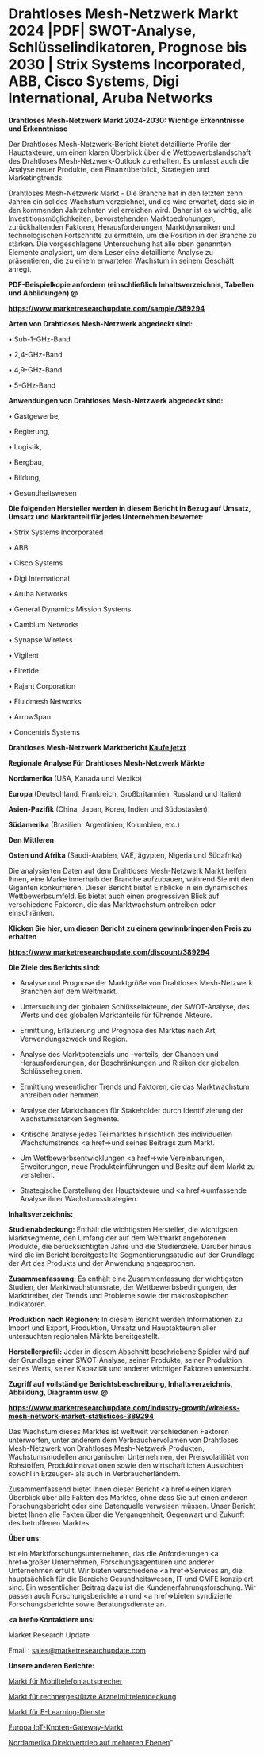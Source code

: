 # Drahtloses Mesh-Netzwerk Markt 2024 |PDF| SWOT-Analyse, Schlüsselindikatoren, Prognose bis 2030 | Strix Systems Incorporated, ABB, Cisco Systems, Digi International, Aruba Networks

<strong>Drahtloses Mesh-Netzwerk Markt 2024-2030: Wichtige Erkenntnisse und Erkenntnisse</strong>

Der Drahtloses Mesh-Netzwerk-Bericht bietet detaillierte Profile der Hauptakteure, um einen klaren Überblick über die Wettbewerbslandschaft des Drahtloses Mesh-Netzwerk-Outlook zu erhalten. Es umfasst auch die Analyse neuer Produkte, den Finanzüberblick, Strategien und Marketingtrends.

Drahtloses Mesh-Netzwerk Markt - Die Branche hat in den letzten zehn Jahren ein solides Wachstum verzeichnet, und es wird erwartet, dass sie in den kommenden Jahrzehnten viel erreichen wird. Daher ist es wichtig, alle Investitionsmöglichkeiten, bevorstehenden Marktbedrohungen, zurückhaltenden Faktoren, Herausforderungen, Marktdynamiken und technologischen Fortschritte zu ermitteln, um die Position in der Branche zu stärken. Die vorgeschlagene Untersuchung hat alle oben genannten Elemente analysiert, um dem Leser eine detaillierte Analyse zu präsentieren, die zu einem erwarteten Wachstum in seinem Geschäft anregt.



<strong><b>PDF-Beispielkopie anfordern (einschließlich Inhaltsverzeichnis, Tabellen und Abbildungen) @ </b></strong>

<strong><a href=https://www.marketresearchupdate.com/sample/389294>

<strong>https://www.marketresearchupdate.com/sample/389294</u></a></strong></strong>



<strong>Arten von Drahtloses Mesh-Netzwerk abgedeckt sind:</strong>

• Sub-1-GHz-Band

• 2,4-GHz-Band

• 4,9-GHz-Band

• 5-GHz-Band



<strong>Anwendungen von Drahtloses Mesh-Netzwerk abgedeckt sind:</strong>

• Gastgewerbe,

• Regierung,

• Logistik,

• Bergbau,

• Bildung,

• Gesundheitswesen



<strong>Die folgenden Hersteller werden in diesem Bericht in Bezug auf Umsatz, Umsatz und Marktanteil für jedes Unternehmen bewertet:</strong>

• Strix Systems Incorporated

• ABB

• Cisco Systems

• Digi International

• Aruba Networks

• General Dynamics Mission Systems

• Cambium Networks

• Synapse Wireless

• Vigilent

• Firetide

• Rajant Corporation

• Fluidmesh Networks

• ArrowSpan

• Concentris Systems



<strong>Drahtloses Mesh-Netzwerk Marktbericht <a href=https://www.marketresearchupdate.com/buynow/389294>Kaufe jetzt</a></strong>



<strong>Regionale Analyse Für Drahtloses Mesh-Netzwerk Märkte</strong>



<strong>Nordamerika</strong> (USA, Kanada und Mexiko)



<strong>Europa</strong> (Deutschland, Frankreich, Großbritannien, Russland und Italien)



<strong>Asien-Pazifik</strong> (China, Japan, Korea, Indien und Südostasien)



<strong>Südamerika</strong> (Brasilien, Argentinien, Kolumbien, etc.)



<strong>Den Mittleren</strong> 

<strong>Osten und Afrika</strong> (Saudi-Arabien, VAE, ägypten, Nigeria und Südafrika)

Die analysierten Daten auf dem Drahtloses Mesh-Netzwerk Markt helfen Ihnen, eine Marke innerhalb der Branche aufzubauen, während Sie mit den Giganten konkurrieren. Dieser Bericht bietet Einblicke in ein dynamisches Wettbewerbsumfeld. Es bietet auch einen progressiven Blick auf verschiedene Faktoren, die das Marktwachstum antreiben oder einschränken.



<strong>Klicken Sie hier, um diesen Bericht zu einem gewinnbringenden Preis zu erhalten
</strong>

<strong><a href=https://www.marketresearchupdate.com/discount/389294>https://www.marketresearchupdate.com/discount/389294</b></u></strong></a>



<strong>Die Ziele des Berichts sind:</strong>

- Analyse und Prognose der Marktgröße von Drahtloses Mesh-Netzwerk Branchen auf dem Weltmarkt.

- Untersuchung der globalen Schlüsselakteure, der SWOT-Analyse, des Werts und des globalen Marktanteils für führende Akteure.

- Ermittlung, Erläuterung und Prognose des Marktes nach Art, Verwendungszweck und Region.

- Analyse des Marktpotenzials und -vorteils, der Chancen und Herausforderungen, der Beschränkungen und Risiken der globalen Schlüsselregionen.

- Ermittlung wesentlicher Trends und Faktoren, die das Marktwachstum antreiben oder hemmen.

- Analyse der Marktchancen für Stakeholder durch Identifizierung der wachstumsstarken Segmente.

- Kritische Analyse jedes Teilmarktes hinsichtlich des individuellen Wachstumstrends <a href=>und</a> seines Beitrags zum Markt.

- Um Wettbewerbsentwicklungen <a href=>wie</a> Vereinbarungen, Erweiterungen, neue Produkteinführungen und Besitz auf dem Markt zu verstehen.

- Strategische Darstellung der Hauptakteure und <a href=>umfas</a>sende Analyse ihrer Wachstumsstrategien.



<strong>Inhaltsverzeichnis:</strong>



<strong>Studienabdeckung:</strong> Enthält die wichtigsten Hersteller, die wichtigsten Marktsegmente, den Umfang der auf dem Weltmarkt angebotenen Produkte, die berücksichtigten Jahre und die Studienziele. Darüber hinaus wird die im Bericht bereitgestellte Segmentierungsstudie auf der Grundlage der Art des Produkts und der Anwendung angesprochen.



<strong>Zusammenfassung:</strong> Es enthält eine Zusammenfassung der wichtigsten Studien, der Marktwachstumsrate, der Wettbewerbsbedingungen, der Markttreiber, der Trends und Probleme sowie der makroskopischen Indikatoren.



<strong>Produktion nach Regionen:</strong> In diesem Bericht werden Informationen zu Import und Export, Produktion, Umsatz und Hauptakteuren aller untersuchten regionalen Märkte bereitgestellt.



<strong>Herstellerprofil:</strong> Jeder in diesem Abschnitt beschriebene Spieler wird auf der Grundlage einer SWOT-Analyse, seiner Produkte, seiner Produktion, seines Werts, seiner Kapazität und anderer wichtiger Faktoren untersucht.



<strong><b>Zugriff auf vollständige Berichtsbeschreibung, Inhaltsverzeichnis, Abbildung, Diagramm usw. @ </b></strong>

<strong><a href=https://www.marketresearchupdate.com/industry-growth/wireless-mesh-network-market-statistices-389294>https://www.marketresearchupdate.com/industry-growth/wireless-mesh-network-market-statistices-389294</a></strong>

Das Wachstum dieses Marktes ist weltweit verschiedenen Faktoren unterworfen, unter anderem dem Verbrauchervolumen von Drahtloses Mesh-Netzwerk von Drahtloses Mesh-Netzwerk Produkten, Wachstumsmodellen anorganischer Unternehmen, der Preisvolatilität von Rohstoffen, Produktinnovationen sowie den wirtschaftlichen Aussichten sowohl in Erzeuger- als auch in Verbraucherländern.

Zusammenfassend bietet Ihnen dieser Bericht <a href=>einen</a> klaren Überblick über alle Fakten des Marktes, ohne dass Sie auf einen anderen Forschungsbericht oder eine Datenquelle verweisen müssen. Unser Bericht bietet Ihnen alle Fakten über die Vergangenheit, Gegenwart und Zukunft des betroffenen Marktes.



<strong>Über uns:</strong>

 ist ein Marktforschungsunternehmen, das die Anforderungen <a href=>großer</a> Unternehmen, Forschungsagenturen und anderer Unternehmen erfüllt. Wir bieten verschiedene <a href=>Services</a> an, die hauptsächlich für die Bereiche Gesundheitswesen, IT und CMFE konzipiert sind. Ein wesentlicher Beitrag dazu ist die Kundenerfahrungsforschung. Wir passen auch Forschungsberichte an und <a href=>bieten</a> syndizierte Forschungsberichte sowie Beratungsdienste an.



<strong><a href=>Kontaktiere uns:</a></strong>

Market Research Update

Email : sales@marketresearchupdate.com



<strong>Unsere anderen Berichte:</strong>

<a href=https://www.linkedin.com/pulse/mobile-phone-loudspeakers-market-2023-latest>Markt für Mobiltelefonlautsprecher</a>

<a href=https://www.linkedin.com/pulse/computational-drug-discovery-market-2023-remarking>Markt für rechnergestützte Arzneimittelentdeckung</a>

<a href=https://www.linkedin.com/pulse/e-learning-services-market-2023-analysis-growth-drivers>Markt für E-Learning-Dienste</a>

<a href=https://www.linkedin.com/pulse/europe-iot-node-gateway-market-growth-possibilities>Europa IoT-Knoten-Gateway-Markt</a>

<a href=https://www.linkedin.com/pulse/north-america-direct-selling-multi-levelmarket>Nordamerika Direktvertrieb auf mehreren Ebenen</a>"
